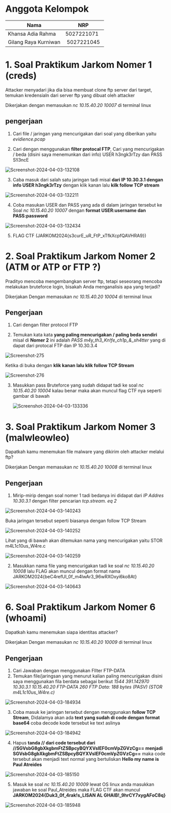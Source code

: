 # Anggota Kelompok
| Nama | NRP |
| ---------------------- | ---------- |
| Khansa Adia Rahma      | 5027221071 |
| Gilang Raya Kurniwan   | 5027221045 |

# 1. Soal Praktikum Jarkom Nomer 1 (creds)

Attacker menyadari jika dia bisa membuat clone ftp server dari target, temukan kredensialn dari server ftp yang dibuat oleh attacker

Dikerjakan dengan memasukan *nc 10.15.40.20 10007* di terminal linux

## pengerjaan
1. Cari file / jaringan yang mencurigakan dari soal yang diberikan yaitu *evidience.pcap*
   
2. Cari dengan menggunakan **filter protocal FTP**, Cari yang mencurigakan / beda (disini saya menemunkan dari info) USER h3ngk3rTzy dan PASS S!l3ncE

<img src="https://i.ibb.co/9GspYbS/Screenshot-2024-04-03-132108.png" alt="Screenshot-2024-04-03-132108" border="0">

3. Caba masuk dari salah satu jaringan tadi misal **dari IP 10.30.3.1 dengan info USER h3ngk3rTzy** dengan klik kanan lalu **kilk follow TCP stream**

<img src="https://i.ibb.co/dpj16M6/Screenshot-2024-04-03-132211.png" alt="Screenshot-2024-04-03-132211" border="0">

4. Coba masukan USER dan PASS yang ada di dalam jaringan tersebut ke Soal *nc 10.15.40.20 10007* dengan **format USER:username dan PASS:password**

<img src="https://i.ibb.co/ncJd660/Screenshot-2024-04-03-132434.png" alt="Screenshot-2024-04-03-132434" border="0">

5. FLAG CTF (JARKOM2024{s3curE_uR_FtP_xTfkXcpfQAVHRA9})


# 2. Soal Praktikum Jarkom Nomer 2 (ATM or ATP or FTP ?)

Pradityo mencoba mengembangkan server ftp, tetapi seseorang mencoba melakukan bruteforce login, bisakah Anda menganalisis apa yang terjadi?

Dikerjakan Dengan memasukan *nc 10.15.40.20 10004* di terminal linux

## Pengerjaan

1. Cari dengan filter protocol FTP
   
2. Temukan kata kata **yang paling mencurigakan / paling beda sendiri** misal di **Nomer 2** ini adalah *PASS m4y_th3_Kn!fe_ch1p_&_sh4tter* yang di dapat dari protocal FTP dan IP 10.30.3.4

<img src="https://i.ibb.co/5TPGp6c/Screenshot-275.png" alt="Screenshot-275" border="0">

Ketika di buka dengan **klik kanan lalu klik follow TCP Stream**

<img src="https://i.ibb.co/Z8pZFpv/Screenshot-276.png" alt="Screenshot-276" border="0">

3. Masukkan pass Bruteforce yang sudah didapat tadi ke soal *nc 10.15.40.20 10004* kalau benar maka akan muncul flag CTF nya seperti gambar di bawah

   <img src="https://i.ibb.co/p2MRV1z/Screenshot-2024-04-03-133336.png" alt="Screenshot-2024-04-03-133336" border="0">

# 3. Soal Praktikum Jarkom Nomer 3 (malwleowleo) 

Dapatkah kamu menemukan file malware yang dikirim oleh attacker melalui ftp?

Dikerjakan Dengan memasukan *nc 10.15.40.20 10008* di terminal linux


## Pengerjaan

1. Mirip-mirip dengan soal nomer 1 tadi bedanya ini didapat dari *IP Addres 10.30.3.1* dengan filter pencarian *tcp.stream. eq 2*

<img src="https://i.ibb.co/LSyVT30/Screenshot-2024-04-03-140243.png" alt="Screenshot-2024-04-03-140243" border="0">

Buka jaringan tersebut seperti biasanya dengan follow TCP Stream

<img src="https://i.ibb.co/gjT4p7k/Screenshot-2024-04-03-140252.png" alt="Screenshot-2024-04-03-140252" border="0">

Lihat yang di bawah akan ditemukan nama yang mencurigakan yaitu STOR m4L1c10us_W4re.c

<img src="https://i.ibb.co/tm6ddCW/Screenshot-2024-04-03-140259.png" alt="Screenshot-2024-04-03-140259" border="0">

2. Masukkan nama file yang mencurigakan tadi ke soal *nc 10.15.40.20 10008* lalu FLAG akan muncul dengan format nama JARKOM2024{beC4refUl_0f_m4lwAr3_96wRXOxyi6ko8At}

<img src="https://i.ibb.co/7Kwp2Cs/Screenshot-2024-04-03-140643.png" alt="Screenshot-2024-04-03-140643" border="0">

# 6. Soal Praktikum Jarkom Nomer 6 (whoami) 

Dapatkah kamu menemukan siapa identitas attacker?

Dikerjakan Dengan memasukan *nc 10.15.40.20 10009* di terminal linux

## Pengerjaan

1. Cari Jawaban dengan menggunakan FIlter FTP-DATA
2. Temukan file/jaringsan yang menurut kalian paling mencurigakan disini saya menggunakan fila berdata sebagai berikut *1544	391.142970	10.30.3.1	10.15.40.20	FTP-DATA	260	FTP Data: 188 bytes (PASV) (STOR m4L1c10us_W4re.c)*

<img src="https://i.ibb.co/mt88HSF/Screenshot-2024-04-03-184934.png" alt="Screenshot-2024-04-03-184934" border="0">

3. Coba masuk ke jaringan tersebut dengan menggunakan **follow TCP Stream**, Didalamya akan ada **text yang sudah di code dengan format base64** coba decode kode tersebut ke text aslinya

<img src="https://i.ibb.co/8X3SS6T/Screenshot-2024-04-03-184942.png" alt="Screenshot-2024-04-03-184942" border="0">

4. Hapus **tanda // dari code tersebut dari //SGVsbG8gbXkgbmFtZSBpcyBQYXVsIEF0cmVpZGVzCg== menjadi SGVsbG8gbXkgbmFtZSBpcyBQYXVsIEF0cmVpZGVzCg==** maka code tersebut akan menjadi text normal yang bertuliskan **Hello my name is Paul Atreides**

<img src="https://i.ibb.co/1GMQb4L/Screenshot-2024-04-03-185150.png" alt="Screenshot-2024-04-03-185150" border="0">

5. Masuk ke soal *nc 10.15.40.20 10009* lewat OS linux anda masukkan jawaban ke soal Paul_Atreides maka FLAG CTF akan muncul **JARKOM2024{Duk3_0f_4rak!s_LISAN AL GHAIB!_9hrCY7xygAFoC8q}**

<img src="https://i.ibb.co/hsL5CzQ/Screenshot-2024-04-03-185948.png" alt="Screenshot-2024-04-03-185948" border="0">


